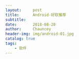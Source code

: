 ```yaml
---
layout:     post   				    
title:      Android-好软推荐 				
subtitle:    
date:       2018-08-20 				
author:     Chauncey 						
header-img: img/android-01.jpg	
catalog: true 						
tags:							
    - 软件
---
```

